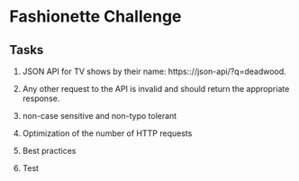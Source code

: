 # Fashionette Challenge

## Tasks

1. JSON API for TV shows by their name: https:://json-api/?q=deadwood.

2. Any other request to the API is invalid and should return the appropriate response.

3. non-case sensitive and non-typo tolerant

4. Optimization of the number of HTTP requests

5. Best practices

6. Test
